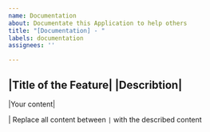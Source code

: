 ```yaml
---
name: Documentation
about: Documentate this Application to help others
title: "[Documentation] - "
labels: documentation
assignees: ''

---
```


**|Title of the Feature|**
**|Describtion|**
---
|Your content|

| Replace all content between `|` with the described content
